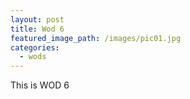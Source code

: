 ```yaml
---
layout: post
title: Wod 6
featured_image_path: /images/pic01.jpg
categories:
  - wods
---
```


This is WOD 6